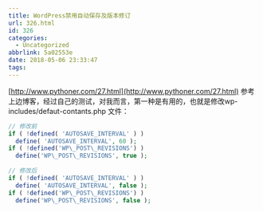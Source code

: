```yaml
---
title: WordPress禁用自动保存及版本修订
url: 326.html
id: 326
categories:
  - Uncategorized
abbrlink: 5a02553e
date: 2018-05-06 23:33:47
tags:
---
```


[http://www.pythoner.com/27.html](http://www.pythoner.com/27.html) 参考上边博客，经过自己的测试，对我而言，第一种是有用的，也就是修改wp-includes/defaut-contants.php 文件：
```php
// 修改前
if ( !defined( 'AUTOSAVE_INTERVAL' ) )
  define( 'AUTOSAVE_INTERVAL', 60 );
if ( !defined('WP\_POST\_REVISIONS') )
  define('WP\_POST\_REVISIONS', true );
 
// 修改后
if ( !defined( 'AUTOSAVE_INTERVAL' ) )
  define( 'AUTOSAVE_INTERVAL', false );
if ( !defined('WP\_POST\_REVISIONS') )
  define('WP\_POST\_REVISIONS', false );
```